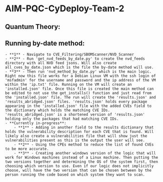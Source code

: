 # AIM-PQC-CyDeploy-Team-2

## Quantum Theory:


## Running by-date method:
    - **1** - Navigate to CVE_Filtering/SBOMScanner/NVD_Scanner
    - **2** - Run 'get_nvd_feeds_by_date.py' to create the nvd_feeds directory with all NVD feed jsons. Will also create all_cves_by_date.json which is the file the by-date method will use.
    - **3** - Then run 'nvd_method_by_date.py' which is the main logic. Right now this file works for a Debian Linux VM with the ssh login of 'msfadmin' for the username and password and the ip address of the VM within the 'ip.txt' file. Running on the VM will create an 'installed.json' file. Once this file is created the main method can be edited to not use the get_installs() function and just read from the 'installed.json' file. The run will create the 'results.json' and 'results_abridged.json' files. 'results.json' holds every package appearing in the 'installed.json' file with the added CVEs field to the dictionary which holds the matching CVE IDs. 'results_abridged.json' is a shortened version of 'results.json' holding only the packages that had matching CVE IDs. 
    - **Currently in-progress**:
        - **1** - Adding in another field to the results dictionary that holds the vulnerability description for each CVE that is found. Will likely also create a vulnerabilities file that will show just the vulnerabilities present as this is the output the user will see.
        - **2** - Using the CPEs method to reduce the list of found CVEs to be more accurate.
        - **3** - Creating another windows version of the logic that will work for Windows machines instead of a Linux machine. Then putting the two versions together and determining the OS of the system first, then choosing which version to use. Even if our logic does not implicitly choose, will have the two version that can be chosen between by the person running the code based on which system they want to scan.

